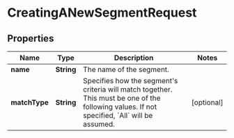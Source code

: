 
# CreatingANewSegmentRequest

## Properties
Name | Type | Description | Notes
------------ | ------------- | ------------- | -------------
**name** | **String** | The name of the segment. | 
**matchType** | **String** | Specifies how the segment&#39;s criteria will match together. This must be one of the following values. If not specified, &#x60;All&#x60; will be assumed. |  [optional]



